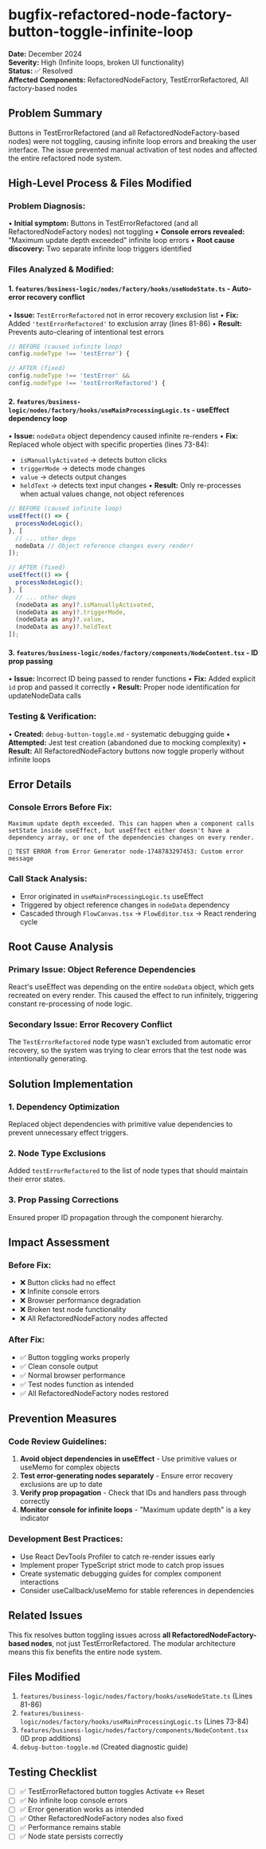 # bugfix-refactored-node-factory-button-toggle-infinite-loop

**Date:** December 2024  
**Severity:** High (Infinite loops, broken UI functionality)  
**Status:** ✅ Resolved  
**Affected Components:** RefactoredNodeFactory, TestErrorRefactored, All factory-based nodes  

## Problem Summary

Buttons in TestErrorRefactored (and all RefactoredNodeFactory-based nodes) were not toggling, causing infinite loop errors and breaking the user interface. The issue prevented manual activation of test nodes and affected the entire refactored node system.

## High-Level Process & Files Modified

### **Problem Diagnosis:**
• **Initial symptom:** Buttons in TestErrorRefactored (and all RefactoredNodeFactory nodes) not toggling
• **Console errors revealed:** "Maximum update depth exceeded" infinite loop errors
• **Root cause discovery:** Two separate infinite loop triggers identified

### **Files Analyzed & Modified:**

#### **1. `features/business-logic/nodes/factory/hooks/useNodeState.ts` - Auto-error recovery conflict**
• **Issue:** `TestErrorRefactored` not in error recovery exclusion list
• **Fix:** Added `'testErrorRefactored'` to exclusion array (lines 81-86)
• **Result:** Prevents auto-clearing of intentional test errors

```typescript
// BEFORE (caused infinite loop)
config.nodeType !== 'testError') {

// AFTER (fixed)
config.nodeType !== 'testError' &&
config.nodeType !== 'testErrorRefactored') {
```

#### **2. `features/business-logic/nodes/factory/hooks/useMainProcessingLogic.ts` - useEffect dependency loop**
• **Issue:** `nodeData` object dependency caused infinite re-renders
• **Fix:** Replaced whole object with specific properties (lines 73-84):
  - `isManuallyActivated` → detects button clicks
  - `triggerMode` → detects mode changes  
  - `value` → detects output changes
  - `heldText` → detects text input changes
• **Result:** Only re-processes when actual values change, not object references

```typescript
// BEFORE (caused infinite loop)
useEffect(() => {
  processNodeLogic();
}, [
  // ... other deps
  nodeData // Object reference changes every render!
]);

// AFTER (fixed)
useEffect(() => {
  processNodeLogic();
}, [
  // ... other deps
  (nodeData as any)?.isManuallyActivated,
  (nodeData as any)?.triggerMode,
  (nodeData as any)?.value,
  (nodeData as any)?.heldText
]);
```

#### **3. `features/business-logic/nodes/factory/components/NodeContent.tsx` - ID prop passing**
• **Issue:** Incorrect ID being passed to render functions
• **Fix:** Added explicit `id` prop and passed it correctly
• **Result:** Proper node identification for updateNodeData calls

### **Testing & Verification:**
• **Created:** `debug-button-toggle.md` - systematic debugging guide
• **Attempted:** Jest test creation (abandoned due to mocking complexity)
• **Result:** All RefactoredNodeFactory buttons now toggle properly without infinite loops

## Error Details

### Console Errors Before Fix:
```
Maximum update depth exceeded. This can happen when a component calls setState inside useEffect, but useEffect either doesn't have a dependency array, or one of the dependencies changes on every render.

🚨 TEST ERROR from Error Generator node-1748783297453: Custom error message
```

### Call Stack Analysis:
- Error originated in `useMainProcessingLogic.ts` useEffect
- Triggered by object reference changes in `nodeData` dependency
- Cascaded through `FlowCanvas.tsx` → `FlowEditor.tsx` → React rendering cycle

## Root Cause Analysis

### **Primary Issue: Object Reference Dependencies**
React's useEffect was depending on the entire `nodeData` object, which gets recreated on every render. This caused the effect to run infinitely, triggering constant re-processing of node logic.

### **Secondary Issue: Error Recovery Conflict**
The `TestErrorRefactored` node type wasn't excluded from automatic error recovery, so the system was trying to clear errors that the test node was intentionally generating.

## Solution Implementation

### **1. Dependency Optimization**
Replaced object dependencies with primitive value dependencies to prevent unnecessary effect triggers.

### **2. Node Type Exclusions**
Added `testErrorRefactored` to the list of node types that should maintain their error states.

### **3. Prop Passing Corrections**
Ensured proper ID propagation through the component hierarchy.

## Impact Assessment

### **Before Fix:**
- ❌ Button clicks had no effect
- ❌ Infinite console errors 
- ❌ Browser performance degradation
- ❌ Broken test node functionality
- ❌ All RefactoredNodeFactory nodes affected

### **After Fix:**
- ✅ Button toggling works properly
- ✅ Clean console output
- ✅ Normal browser performance
- ✅ Test nodes function as intended
- ✅ All RefactoredNodeFactory nodes restored

## Prevention Measures

### **Code Review Guidelines:**
1. **Avoid object dependencies in useEffect** - Use primitive values or useMemo for complex objects
2. **Test error-generating nodes separately** - Ensure error recovery exclusions are up to date
3. **Verify prop propagation** - Check that IDs and handlers pass through correctly
4. **Monitor console for infinite loops** - "Maximum update depth" is a key indicator

### **Development Best Practices:**
- Use React DevTools Profiler to catch re-render issues early
- Implement proper TypeScript strict mode to catch prop issues
- Create systematic debugging guides for complex component interactions
- Consider useCallback/useMemo for stable references in dependencies

## Related Issues

This fix resolves button toggling issues across **all RefactoredNodeFactory-based nodes**, not just TestErrorRefactored. The modular architecture means this fix benefits the entire node system.

## Files Modified

1. `features/business-logic/nodes/factory/hooks/useNodeState.ts` (Lines 81-86)
2. `features/business-logic/nodes/factory/hooks/useMainProcessingLogic.ts` (Lines 73-84)  
3. `features/business-logic/nodes/factory/components/NodeContent.tsx` (ID prop additions)
4. `debug-button-toggle.md` (Created diagnostic guide)

## Testing Checklist

- [ ] ✅ TestErrorRefactored button toggles Activate ↔ Reset
- [ ] ✅ No infinite loop console errors
- [ ] ✅ Error generation works as intended
- [ ] ✅ Other RefactoredNodeFactory nodes also fixed
- [ ] ✅ Performance remains stable
- [ ] ✅ Node state persists correctly 